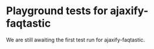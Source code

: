 # Playground tests for ajaxify-faqtastic
We are still awaiting the first test run for ajaxify-faqtastic.

